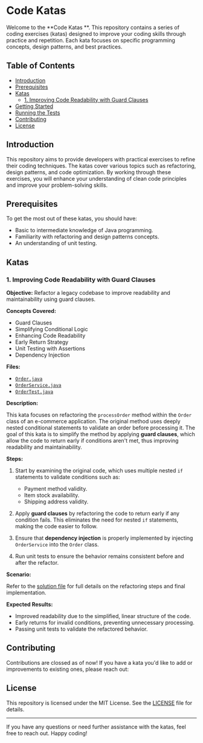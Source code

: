 # Code Katas 

Welcome to the **Code Katas **. This repository contains a series of coding exercises (katas) designed to improve your coding skills through practice and repetition. Each kata focuses on specific programming concepts, design patterns, and best practices.

## Table of Contents

- [Introduction](#introduction)
- [Prerequisites](#prerequisites)
- [Katas](#katas)
  - [1. Improving Code Readability with Guard Clauses](#1-improving-code-readability-with-guard-clauses)
- [Getting Started](#getting-started)
- [Running the Tests](#running-the-tests)
- [Contributing](#contributing)
- [License](#license)

## Introduction

This repository aims to provide developers with practical exercises to refine their coding techniques. The katas cover various topics such as refactoring, design patterns, and code optimization. By working through these exercises, you will enhance your understanding of clean code principles and improve your problem-solving skills.

## Prerequisites

To get the most out of these katas, you should have:

- Basic to intermediate knowledge of Java programming.
- Familiarity with refactoring and design patterns concepts.  
- An understanding of unit testing.

## Katas

### 1. Improving Code Readability with Guard Clauses

**Objective:** Refactor a legacy codebase to improve readability and maintainability using guard clauses.

**Concepts Covered:**

- Guard Clauses
- Simplifying Conditional Logic
- Enhancing Code Readability
- Early Return Strategy
- Unit Testing with Assertions
- Dependency Injection

**Files:**

- [`Order.java`](katas/src)
- [`OrderService.java`](kata1-guard-clauses/OrderService.java)
- [`OrderTest.java`](kata1-guard-clauses/OrderTest.java)

**Description:**

This kata focuses on refactoring the `processOrder` method within the `Order` class of an e-commerce application. The original method uses deeply nested conditional statements to validate an order before processing it. The goal of this kata is to simplify the method by applying **guard clauses**, which allow the code to return early if conditions aren't met, thus improving readability and maintainability.

**Steps:**

1. Start by examining the original code, which uses multiple nested `if` statements to validate conditions such as:
   - Payment method validity.
   - Item stock availability.
   - Shipping address validity.

2. Apply **guard clauses** by refactoring the code to return early if any condition fails. This eliminates the need for nested `if` statements, making the code easier to follow.

3. Ensure that **dependency injection** is properly implemented by injecting `OrderService` into the `Order` class.

4. Run unit tests to ensure the behavior remains consistent before and after the refactor.

**Scenario:**

Refer to the [solution file](kata1-guard-clauses/solution.md) for full details on the refactoring steps and final implementation.

**Expected Results:**

- Improved readability due to the simplified, linear structure of the code.
- Early returns for invalid conditions, preventing unnecessary processing.
- Passing unit tests to validate the refactored behavior.

 

## Contributing

Contributions are clossed as of now! If you have a kata you'd like to add or improvements to existing ones, please reach out:


## License

This repository is licensed under the MIT License. See the [LICENSE](LICENSE) file for details.

---

If you have any questions or need further assistance with the katas, feel free to reach out. Happy coding!
